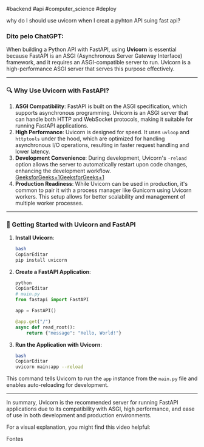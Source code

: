 #backend #api #computer_science #deploy 

why do I should use uvicorn when I creat a pyhton API suing fast api?

### Dito pelo ChatGPT:

[](https://tse3.mm.bing.net/th?id=OIP.Dcz9f_JiutSJty_95S6zngAAAA&w=387&h=387&c=7)

[](https://tse3.mm.bing.net/th?id=OIP.IH1TuOpgS6SQmHXRRjDixQHaC3&w=183&h=183&c=7)

[](https://tse4.mm.bing.net/th?id=OIP.U7pVvDtvEUnh42fhv6fDpQHaEN&w=269&h=269&c=7)

[](https://tse1.mm.bing.net/th?id=OIP.0HJ3yozGXQF7xW9eqQwz1gHaHa&w=474&h=474&c=7)

When building a Python API with FastAPI, using **Uvicorn** is essential because FastAPI is an ASGI (Asynchronous Server Gateway Interface) framework, and it requires an ASGI-compatible server to run. Uvicorn is a high-performance ASGI server that serves this purpose effectively.

---

### 🔍 Why Use Uvicorn with FastAPI?

1. **ASGI Compatibility**: FastAPI is built on the ASGI specification, which supports asynchronous programming. Uvicorn is an ASGI server that can handle both HTTP and WebSocket protocols, making it suitable for running FastAPI applications.
2. **High Performance**: Uvicorn is designed for speed. It uses `uvloop` and `httptools` under the hood, which are optimized for handling asynchronous I/O operations, resulting in faster request handling and lower latency.
3. **Development Convenience**: During development, Uvicorn's `-reload` option allows the server to automatically restart upon code changes, enhancing the development workflow. [GeeksforGeeks+1GeeksforGeeks+1](https://www.geeksforgeeks.org/fastapi-uvicorn/?utm_source=chatgpt.com)
4. **Production Readiness**: While Uvicorn can be used in production, it's common to pair it with a process manager like Gunicorn using Uvicorn workers. This setup allows for better scalability and management of multiple worker processes.

---

### 🚀 Getting Started with Uvicorn and FastAPI

1. **Install Uvicorn**:
    
    ```bash
    bash
    CopiarEditar
    pip install uvicorn
    
    ```
    
2. **Create a FastAPI Application**:
    
    ```python
    python
    CopiarEditar
    # main.py
    from fastapi import FastAPI
    
    app = FastAPI()
    
    @app.get("/")
    async def read_root():
        return {"message": "Hello, World!"}
    
    ```
    
3. **Run the Application with Uvicorn**:
    
    ```bash
    bash
    CopiarEditar
    uvicorn main:app --reload
    
    ```
    

This command tells Uvicorn to run the `app` instance from the `main.py` file and enables auto-reloading for development.

---

In summary, Uvicorn is the recommended server for running FastAPI applications due to its compatibility with ASGI, high performance, and ease of use in both development and production environments.

For a visual explanation, you might find this video helpful:

Fontes

[](https://www.google.com/s2/favicons?domain=https://www.geeksforgeeks.org&sz=32)

[](https://www.google.com/s2/favicons?domain=https://fastapi.tiangolo.com&sz=32)

[](https://www.google.com/s2/favicons?domain=https://leapcell.medium.com&sz=32)

[](https://www.google.com/s2/favicons?domain=https://sentry.io&sz=32)